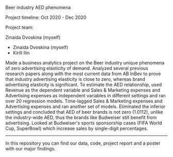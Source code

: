 Beer industry AED phenomena

Project timeline: Oct 2020 - Dec 2020

Project team:

Zinaida Dvoskina (myself)
- Zinaida Dvoskina (myself)
- Kirill Ilin

Made a business analytics project on the Beer industry unique phenomena of zero advertising elasticity of demand.
Analyzed several previous research papers along with the most current data from AB InBev to prove that industry advertising elasticity is close to zero, whereas brand advertising elasticity is significant.
To estimate the AED relationship, used Revenue as the dependent variable and Sales & Marketing expenses and Advertising expenses as independent variables in different settings and ran over 20 regression models. Time-lagged Sales & Marketing expenses and Advertising expenses and ran another set of models. Eliminated the inferior settings and concluded that AED of beer brands is not zero (1.0112), unlike the industry-wide AED, thus the brands like Budweiser still benefit from advertising.
Looked at Budweiser's sports sponsorship cases (FIFA World Cup, SuperBowl) which increase sales by single-digit percentages.

__________________________________

In this repository you can find our data, code, project report and a poster with our major findings.


